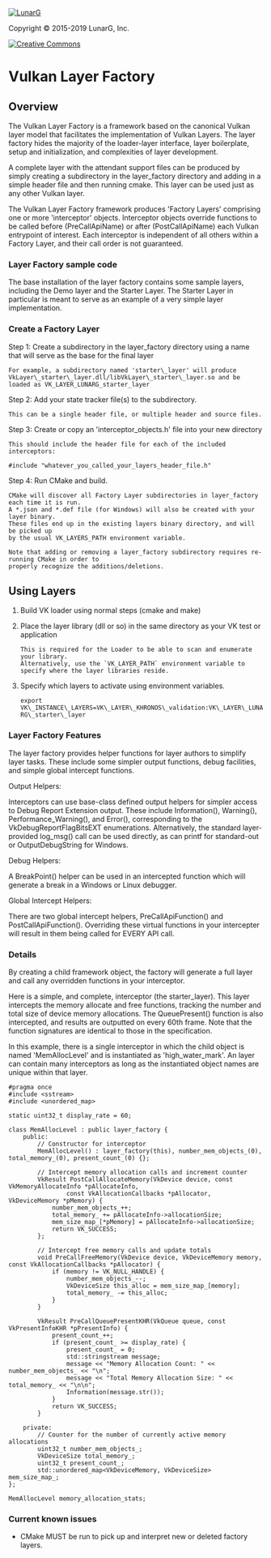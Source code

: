 <!-- markdownlint-disable MD041 -->
[![LunarG][1]][2]

[1]: https://vulkan.lunarg.com/img/LunarGLogo.png "www.LunarG.com"
[2]: https://www.LunarG.com/

Copyright &copy; 2015-2019 LunarG, Inc.

[![Creative Commons][3]][4]

[3]: https://i.creativecommons.org/l/by-nd/4.0/88x31.png "Creative Commons License"
[4]: https://creativecommons.org/licenses/by-nd/4.0/

# Vulkan Layer Factory

## Overview

The Vulkan Layer Factory is a framework based on the canonical Vulkan layer model that
facilitates the implementation of Vulkan Layers. The layer factory hides the majority of the
loader-layer interface, layer boilerplate, setup and initialization, and complexities
of layer development.

A complete layer with the attendant support files can be produced by simply creating a
subdirectory in the layer\_factory directory and adding in a simple header file
and then running cmake. This layer can be used just as any other Vulkan layer.

The Vulkan Layer Factory framework produces 'Factory Layers' comprising one or more
'interceptor' objects. Interceptor objects override functions to be called before (PreCallApiName)
or after (PostCallApiName) each Vulkan entrypoint of interest. Each interceptor is independent
of all others within a Factory Layer, and their call order is not guaranteed.

### Layer Factory sample code

The base installation of the layer factory contains some sample layers, including
the Demo layer and the Starter Layer. The Starter Layer in particular is meant to serve as
an example of a very simple layer implementation.


### Create a Factory Layer


Step 1: Create a subdirectory in the layer\_factory directory using a name that will serve as the base
for the final layer

    For example, a subdirectory named 'starter\_layer' will produce VkLayer\_starter\_layer.dll/libVkLayer\_starter\_layer.so and be loaded as VK_LAYER_LUNARG_starter_layer

Step 2: Add your state tracker file(s) to the subdirectory.

    This can be a single header file, or multiple header and source files.

Step 3: Create or copy an 'interceptor\_objects.h' file into your new directory

    This should include the header file for each of the included interceptors:

    #include "whatever_you_called_your_layers_header_file.h"

Step 4: Run CMake and build.

    CMake will discover all Factory Layer subdirectories in layer_factory each time it is run.
    A *.json and *.def file (for Windows) will also be created with your layer binary.
    These files end up in the existing layers binary directory, and will be picked up
    by the usual VK_LAYERS_PATH environment variable.

    Note that adding or removing a layer_factory subdirectory requires re-running CMake in order to
    properly recognize the additions/deletions.

## Using Layers

1. Build VK loader using normal steps (cmake and make)
2. Place the layer library (dll or so) in the same directory as your VK test or application

       This is required for the Loader to be able to scan and enumerate your library.
       Alternatively, use the `VK_LAYER_PATH` environment variable to specify where the layer libraries reside.

3. Specify which layers to activate using environment variables.

    `export VK\_INSTANCE\_LAYERS=VK\_LAYER\_KHRONOS\_validation:VK\_LAYER\_LUNARG\_starter\_layer`


### Layer Factory Features

The layer factory provides helper functions for layer authors to simplify layer tasks. These include some
simpler output functions, debug facilities, and simple global intercept functions.


Output Helpers:

Interceptors can use base-class defined output helpers for simpler access to Debug Report Extension output.
These include Information(), Warning(), Performance\_Warning(), and Error(), corresponding to the
VkDebugReportFlagBitsEXT enumerations. Alternatively, the standard layer-provided log\_msg() call can be used
directly, as can printf for standard-out or OutputDebugString for Windows.

Debug Helpers:

A BreakPoint() helper can be used in an intercepted function which will generate a break in a Windows or Linux
debugger.

Global Intercept Helpers:

There are two global intercept helpers, PreCallApiFunction() and PostCallApiFunction(). Overriding these virtual
functions in your intercepter will result in them being called for EVERY API call.

### Details

By creating a child framework object, the factory will generate a full layer and call any overridden functions
in your interceptor.

Here is a simple, and complete, interceptor (the starter\_layer). This layer intercepts the memory allocate and free
functions, tracking the number and total size of device memory allocations. The QueuePresent() function is also intercepted, and
results are outputted on every 60th frame.  Note that the function signatures are identical to those in the specification.

In this example, there is a single interceptor in which the child object is named 'MemAllocLevel' and is instantiated as
'high\_water\_mark'. An layer can contain many interceptors as long as the instantiated object names are unique within that layer.


    #pragma once
    #include <sstream>
    #include <unordered_map>

    static uint32_t display_rate = 60;

    class MemAllocLevel : public layer_factory {
        public:
            // Constructor for interceptor
            MemAllocLevel() : layer_factory(this), number_mem_objects_(0), total_memory_(0), present_count_(0) {};

            // Intercept memory allocation calls and increment counter
            VkResult PostCallAllocateMemory(VkDevice device, const VkMemoryAllocateInfo *pAllocateInfo,
                    const VkAllocationCallbacks *pAllocator, VkDeviceMemory *pMemory) {
                number_mem_objects_++;
                total_memory_ += pAllocateInfo->allocationSize;
                mem_size_map_[*pMemory] = pAllocateInfo->allocationSize;
                return VK_SUCCESS;
            };

            // Intercept free memory calls and update totals
            void PreCallFreeMemory(VkDevice device, VkDeviceMemory memory, const VkAllocationCallbacks *pAllocator) {
                if (memory != VK_NULL_HANDLE) {
                    number_mem_objects_--;
                    VkDeviceSize this_alloc = mem_size_map_[memory];
                    total_memory_ -= this_alloc;
                }
            }

            VkResult PreCallQueuePresentKHR(VkQueue queue, const VkPresentInfoKHR *pPresentInfo) {
                present_count_++;
                if (present_count_ >= display_rate) {
                    present_count_ = 0;
                    std::stringstream message;
                    message << "Memory Allocation Count: " << number_mem_objects_ << "\n";
                    message << "Total Memory Allocation Size: " << total_memory_ << "\n\n";
                    Information(message.str());
                }
                return VK_SUCCESS;
            }

        private:
            // Counter for the number of currently active memory allocations
            uint32_t number_mem_objects_;
            VkDeviceSize total_memory_;
            uint32_t present_count_;
            std::unordered_map<VkDeviceMemory, VkDeviceSize> mem_size_map_;
    };

    MemAllocLevel memory_allocation_stats;

### Current known issues

 * CMake MUST be run to pick up and interpret new or deleted factory layers.


